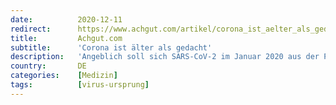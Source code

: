 ```yaml
---
date:          2020-12-11
redirect:      https://www.achgut.com/artikel/corona_ist_aelter_als_gedacht
title:         Achgut.com
subtitle:      'Corona ist älter als gedacht'
description:   'Angeblich soll sich SARS-CoV-2 im Januar 2020 aus der Provinz Wuhan, wo scheinbar der erste Fall aufgetreten war, über die ganze Welt verbreitet haben. Doch in Blutseren von Patienten, die im Herbst 2019 in den USA entnommen wurden, sind SARS-CoV-2-Antikörper gefunden worden. Auch in Italien fand man Antikörper gegen das Virus oder einen seiner Vorläufer in Blutproben aus dem September 2019. Was bedeutet das?'
country:       DE
categories:    [Medizin]
tags:          [virus-ursprung]
---
```

